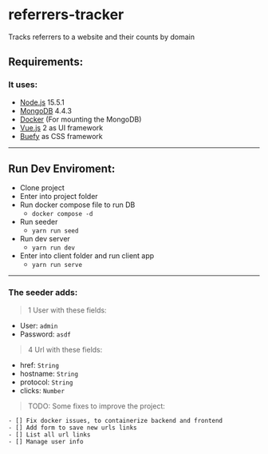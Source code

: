 # referrers-tracker

Tracks referrers to a website and their counts by domain

## Requirements:

### It uses:

- [Node.js](https://nodejs.org) 15.5.1
- [MongoDB](https://mongodb.com) 4.4.3
- [Docker](https://docker.com) (For mounting the MongoDB)
- [Vue.js](https://vuejs.org) 2 as UI framework
- [Buefy](https://buefy.org) as CSS framework

---

## Run Dev Enviroment:

- Clone project
- Enter into project folder
- Run docker compose file to run DB
  - `docker compose -d`
- Run seeder
  - `yarn run seed`
- Run dev server
  - `yarn run dev`
- Enter into client folder and run client app
  - `yarn run serve`

---

### The seeder adds:

> 1 User with these fields:

- User: `admin`
- Password: `asdf`

> 4 Url with these fields:

- href: `String`
- hostname: `String`
- protocol: `String`
- clicks: `Number`

> TODO: Some fixes to improve the project:

    - [] Fix docker issues, to containerize backend and frontend
    - [] Add form to save new urls links
    - [] List all url links
    - [] Manage user info
